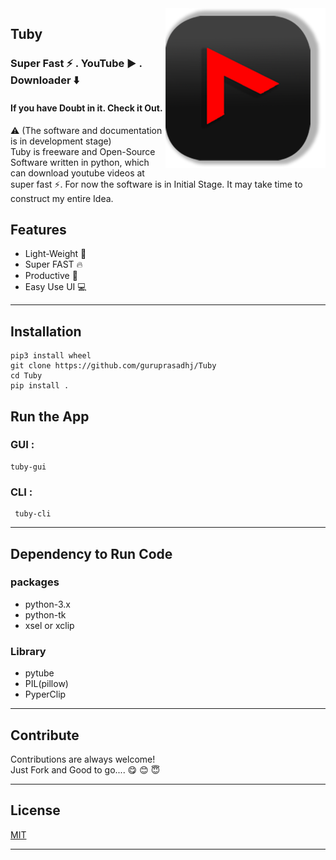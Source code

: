 <img src="Image/ytlogo.png" align="right" />

## Tuby

### Super Fast ⚡ . YouTube ▶️ . Downloader ⬇️  
#### If you have Doubt in it. Check it Out.
⚠ (The software and documentation is in development stage)\
Tuby is freeware and Open-Source Software written in python, which can download youtube videos at super fast ⚡. For now the software is in Initial Stage. It may take time to construct my entire Idea.
## Features
- Light-Weight 💨
- Super FAST 🔥
- Productive 🧲
- Easy Use UI 💻
___
## Installation

```
pip3 install wheel
git clone https://github.com/guruprasadhj/Tuby
cd Tuby
pip install .
```
 ## Run the App 
 ### GUI :
 ```
 tuby-gui  
 ```
 ### CLI :
```
 tuby-cli
```
_____
## Dependency to Run Code

### packages
- python-3.x
- python-tk
- xsel or xclip
### Library
- pytube
- PIL(pillow)
- PyperClip
___
## Contribute

Contributions are always welcome!\
Just Fork and Good to go....
😋  😊  😇
 
___
## License

[MIT](https://github.com/guruprasadhj/Tuby/blob/master/LICENSE)
___
